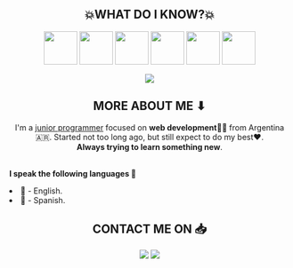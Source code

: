 <h2 align="center"> 💥WHAT DO I KNOW?💥 </h2>

  <p align="center">
  <img src="https://user-images.githubusercontent.com/25181517/192158954-f88b5814-d510-4564-b285-dff7d6400dad.png" width="60px">
  <img src="https://user-images.githubusercontent.com/25181517/183898674-75a4a1b1-f960-4ea9-abcb-637170a00a75.png" width="60px">
  <img src="https://user-images.githubusercontent.com/25181517/117447155-6a868a00-af3d-11eb-9cfe-245df15c9f3f.png" width="60px">
  <img src="https://user-images.githubusercontent.com/25181517/183568594-85e280a7-0d7e-4d1a-9028-c8c2209e073c.png" width="60px">
  <img src="https://user-images.githubusercontent.com/25181517/183897015-94a058a6-b86e-4e42-a37f-bf92061753e5.png" width="60px">
  <img src="https://user-images.githubusercontent.com/25181517/183896128-ec99105a-ec1a-4d85-b08b-1aa1620b2046.png" width="60px">
  </p>
<p align="center">
  <img src="https://github-readme-stats.vercel.app/api/top-langs/?username=Aragon-Joaquin&layout=compact">
</p>

<h2 align="center"> MORE ABOUT ME ⬇</h2>
<p align="center">
I'm a <u>junior programmer</u> focused on <b>web development🙇‍♂️</b> from Argentina 🇦🇷. Started not too long ago, but still expect to do my best❤. <br>
<b>Always trying to learn something new</b>.
<p>
  <br>
<span>
<b>I speak the following languages 🌟</b>
<li>📘 - English.</li>
<li>📕 - Spanish.</li>
</span>

<h2 align="center"> CONTACT ME ON 📥</h2>
<p align="center">
  <a href="www.linkedin.com/in/aragon-joaquin" target="_blank"><img src="https://img.shields.io/badge/LinkedIn-True?style=for-the-badge&logoColor=%235865F2&label=LinkedIn&color=%230A66C2"></a>
  <a><img src="https://img.shields.io/badge/aragon2004-Username?style=for-the-badge&logo=discord&label=Discord&color=%235865F2"></a>
</p>

<!---
Aragon-Joaquin/Aragon-Joaquin is a ✨ special ✨ repository because its `README.md` (this file) appears on your GitHub profile.
You can click the Preview link to take a look at your changes.
--->
